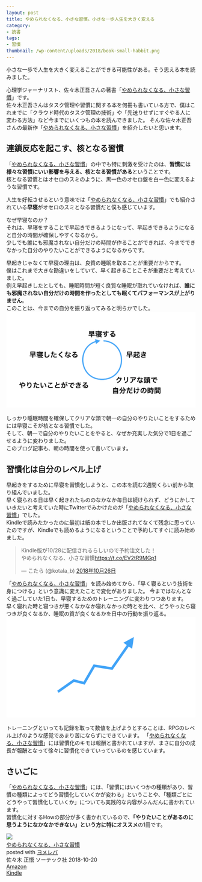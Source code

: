 ```yaml
---
layout: post
title: やめられなくなる、小さな習慣。小さな一歩人生を大きく変える
category:
- 読書
tags:
- 習慣
thumbnail: /wp-content/uploads/2018/book-small-habbit.png
---
```

小さな一歩で人生を大きく変えることができる可能性がある。そう思える本を読みました。

心理学ジャーナリスト、佐々木正吾さんの著書「[やめられなくなる、小さな習慣](https://amzn.to/2QvgMWI)」です。  
佐々木正吾さんはタスク管理や習慣に関する本を何冊も書いている方で、僕はこれまでに「クラウド時代のタスク管理の技術」や「先送りせずにすぐやる人に変わる方法」など今までにいくつもの本を読んできました。
そんな佐々木正吾さんの最新作「[やめられなくなる、小さな習慣](https://amzn.to/2QvgMWI)」を紹介したいと思います。
<!--more-->
## 連鎖反応を起こす、核となる習慣
「[やめられなくなる、小さな習慣](https://amzn.to/2QvgMWI)」の中でも特に刺激を受けたのは、**習慣には様々な習慣にいい影響を与える、核となる習慣がある**ということです。  
核となる習慣とはオセロのスミのように、黒一色のオセロ盤を白一色に変えるような習慣です。

人生を好転させるという意味では「[やめられなくなる、小さな習慣](https://amzn.to/2QvgMWI)」でも紹介されている**早寝**がオセロのスミとなる習慣だと僕も感じています。

なぜ早寝なのか？  
それは、早寝をすることで早起きできるようになって、早起きできるようになると自分の時間が確保しやすくなるから。  
少しでも誰にも邪魔されない自分だけの時間が作ることができれば、今までできなかった自分のやりたいことができるようになるからです。

早起きじゃなくて早寝の理由は、良質の睡眠を取ることが重要だからです。  
僕はこれまで大きな勘違いをしていて、早く起きることこそが重要だと考えていました。  
例え早起きしたとしても、睡眠時間が短く良質な睡眠が取れていなければ、**誰にも邪魔されない自分だけの時間を作ったとしても眠くてパフォーマンスが上がりません**。  
このことは、今までの自分を振り返ってみると明らかでした。  
![habbit-cycle](/wp-content/uploads/2018/habbit-cycle.png)

しっかり睡眠時間を確保してクリアな頭で朝一の自分のやりたいことをするためには早寝こそが核となる習慣でした。  
そして、朝一で自分のやりたいことをやると、なぜか充実した気分で1日を過ごせるように変わりました。  
このブログ記事も、朝の時間を使って書いています。

## 習慣化は自分のレベル上げ
早起きをするために早寝を習慣化しようと、この本を読む2週間くらい前から取り組んでいました。  
早く寝られる日は早く起きれたもののなかなか毎日は続けられず、どうにかしていきたいと考えていた時にTwitterでみかけたのが「[やめられなくなる、小さな習慣](https://amzn.to/2QvgMWI)」でした。  
Kindleで読みたかったのに最初は紙の本でしか出版されてなくて残念に思っていたのですが、Kindleでも読めるようになるということで予約してすぐに読み始めました。
<blockquote class="twitter-tweet" data-lang="ja"><p lang="ja" dir="ltr">Kindle版が10/28に配信されるらしいので予約注文した！<br>やめられなくなる、小さな習慣<a href="https://t.co/EV2tR9MGp1">https://t.co/EV2tR9MGp1</a></p>&mdash; こたら (@kotala_b) <a href="https://twitter.com/kotala_b/status/1055613650646446080?ref_src=twsrc%5Etfw">2018年10月26日</a></blockquote> <script async src="https://platform.twitter.com/widgets.js" charset="utf-8"></script>

「[やめられなくなる、小さな習慣](https://amzn.to/2QvgMWI)」を読み始めてから、「早く寝るという技術を身につける」という意識に変えたことで変化がありました。
今まではなんとなく過ごしていた1日も、早寝するためのトレーニングに変わりつつあります。  
早く寝れた時と寝つきが悪くなかなか寝れなかった時とを比べ、どうやったら寝つきが良くなるか、睡眠の質が良くなるかを日中の行動を振り返る。  
![level-up](/wp-content/uploads/2018/level-up.png)

トレーニングといっても記録を取って数値を上げようとすることは、RPGのレベル上げのような感覚であまり苦にならずにできています。
「[やめられなくなる、小さな習慣](https://amzn.to/2QvgMWI)」には習慣化のキモは報酬と書かれていますが、まさに自分の成長が報酬となって徐々に習慣化できていっているのを感じています。

## さいごに
「[やめられなくなる、小さな習慣](https://amzn.to/2QvgMWI)」には、「習慣にはいくつかの種類があり、習慣の種類によってどう習慣化していくかが変わる」ということや、「種類ごとにどうやって習慣化していくか」についても実践的な内容がふんだんに書かれています。  
習慣化に対するHowの部分が多く書かれているので、**「やりたいことがあるのに思うようになかなかできない」という方に特にオススメ**の1冊です。

<div class="cstmreba"><div class="booklink-box"><div class="booklink-image"><a href="https://www.amazon.co.jp/exec/obidos/asin/4800730171/same22/" target="_blank" ><img src="https://images-fe.ssl-images-amazon.com/images/I/41d9CPUWJLL._SL160_.jpg" style="border: none;" /></a></div><div class="booklink-info"><div class="booklink-name"><a href="https://www.amazon.co.jp/exec/obidos/asin/4800730171/same22/" target="_blank" >やめられなくなる、小さな習慣</a><div class="booklink-powered-date">posted with <a href="https://yomereba.com" rel="nofollow" target="_blank">ヨメレバ</a></div></div><div class="booklink-detail">佐々木 正悟 ソーテック社 2018-10-20    </div><div class="booklink-link2"><div class="shoplinkamazon"><a href="https://www.amazon.co.jp/exec/obidos/asin/4800730171/same22/" target="_blank" >Amazon</a></div><div class="shoplinkkindle"><a href="https://www.amazon.co.jp/exec/obidos/ASIN/B07JNC1TWM/same22/" target="_blank" >Kindle</a></div>                              	  	  	  	  	</div></div><div class="booklink-footer"></div></div></div>
